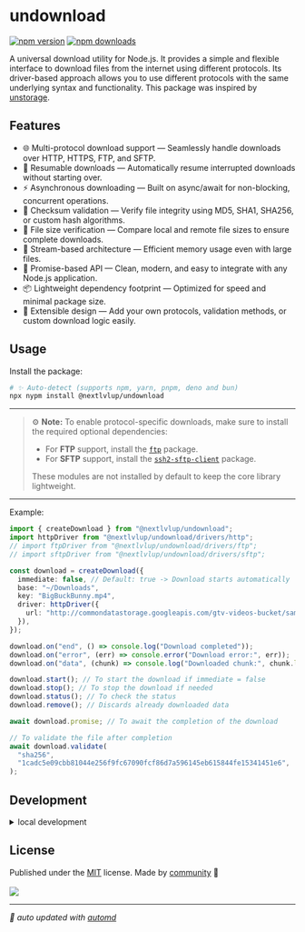 # undownload

<!-- automd:badges color=yellow -->

[![npm version](https://img.shields.io/npm/v/@nextlvlup/undownload?color=yellow)](https://npmjs.com/package/@nextlvlup/undownload)
[![npm downloads](https://img.shields.io/npm/dm/@nextlvlup/undownload?color=yellow)](https://npm.chart.dev/@nextlvlup/undownload)

<!-- /automd -->

A universal download utility for Node.js.
It provides a simple and flexible interface to download files from the internet using different protocols.
Its driver-based approach allows you to use different protocols with the same underlying syntax and functionality.
This package was inspired by [unstorage](https://github.com/unjs/unstorage).

## Features

- 🌐 Multi-protocol download support — Seamlessly handle downloads over HTTP, HTTPS, FTP, and SFTP.
- 🔁 Resumable downloads — Automatically resume interrupted downloads without starting over.
- ⚡ Asynchronous downloading — Built on async/await for non-blocking, concurrent operations.
- 🧩 Checksum validation — Verify file integrity using MD5, SHA1, SHA256, or custom hash algorithms.
- 📏 File size verification — Compare local and remote file sizes to ensure complete downloads.
- 💾 Stream-based architecture — Efficient memory usage even with large files.
- 🧠 Promise-based API — Clean, modern, and easy to integrate with any Node.js application.
- 📦 Lightweight dependency footprint — Optimized for speed and minimal package size.
- 🧰 Extensible design — Add your own protocols, validation methods, or custom download logic easily.

## Usage

Install the package:

```sh
# ✨ Auto-detect (supports npm, yarn, pnpm, deno and bun)
npx nypm install @nextlvlup/undownload
```

---

> ⚙️ **Note:**
> To enable protocol-specific downloads, make sure to install the required optional dependencies:
>
> - For **FTP** support, install the [`ftp`](https://www.npmjs.com/package/ftp) package.
> - For **SFTP** support, install the [`ssh2-sftp-client`](https://www.npmjs.com/package/ssh2-sftp-client) package.
>
> These modules are not installed by default to keep the core library lightweight.

---

Example:

```ts
import { createDownload } from "@nextlvlup/undownload";
import httpDriver from "@nextlvlup/undownload/drivers/http";
// import ftpDriver from "@nextlvlup/undownload/drivers/ftp";
// import sftpDriver from "@nextlvlup/undownload/drivers/sftp";

const download = createDownload({
  immediate: false, // Default: true -> Download starts automatically
  base: "~/Downloads",
  key: "BigBuckBunny.mp4",
  driver: httpDriver({
    url: "http://commondatastorage.googleapis.com/gtv-videos-bucket/sample/BigBuckBunny.mp4",
  }),
});

download.on("end", () => console.log("Download completed"));
download.on("error", (err) => console.error("Download error:", err));
download.on("data", (chunk) => console.log("Downloaded chunk:", chunk.length));

download.start(); // To start the download if immediate = false
download.stop(); // To stop the download if needed
download.status(); // To check the status
download.remove(); // Discards already downloaded data

await download.promise; // To await the completion of the download

// To validate the file after completion
await download.validate(
  "sha256",
  "1cadc5e09cbb81044e256f9fc67090fcf86d7a596145eb615844fe15341451e6",
);
```

## Development

<details>

<summary>local development</summary>

- Clone this repository
- Install latest LTS version of [Node.js](https://nodejs.org/en/)
- Enable [Corepack](https://github.com/nodejs/corepack) using `corepack enable`
- Install dependencies using `pnpm install`
- Run interactive tests using `pnpm dev`

</details>

## License

<!-- automd:contributors license=MIT -->

Published under the [MIT](https://github.com/Ayax0/undownload/blob/main/LICENSE) license.
Made by [community](https://github.com/Ayax0/undownload/graphs/contributors) 💛
<br><br>
<a href="https://github.com/Ayax0/undownload/graphs/contributors">
<img src="https://contrib.rocks/image?repo=Ayax0/undownload" />
</a>

<!-- /automd -->

<!-- automd:with-automd -->

---

_🤖 auto updated with [automd](https://automd.unjs.io)_

<!-- /automd -->
